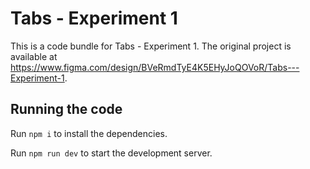 
  # Tabs - Experiment 1

  This is a code bundle for Tabs - Experiment 1. The original project is available at https://www.figma.com/design/BVeRmdTyE4K5EHyJoQOVoR/Tabs---Experiment-1.

  ## Running the code

  Run `npm i` to install the dependencies.

  Run `npm run dev` to start the development server.
  